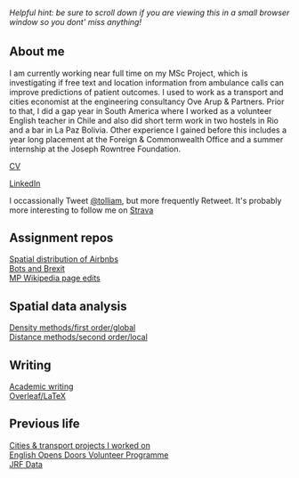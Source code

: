 ###### Helpful hint: be sure to scroll down if you are viewing this in a small browser window so you dont' miss anything!

## About me

I am currently working near full time on my MSc Project, which is investigating if free text and location information from ambulance calls can improve predictions of patient outcomes. I used to work as a transport and cities economist at the engineering consultancy Ove Arup & Partners. Prior to that, I did a gap year in South America where I worked as a volunteer English teacher in Chile and also did short term work in two hostels in Rio and a bar in La Paz Bolivia. Other experience I gained before this includes a year long placement at the Foreign & Commonwealth Office and a summer internship at the Joseph Rowntree Foundation.

[CV](https://github.com/tolliam/tolliam.github.io/blob/master/Liam%20Tollinton%2020190518x.pdf)

[LinkedIn](https://www.linkedin.com/in/liam-tollinton-17aaa932/)

I occassionally Tweet [@tolliam](https://twitter.com/tolliam), but more frequently Retweet.
It's probably more interesting to follow me on [Strava](https://www.strava.com/athletes/1072098)

## Assignment repos

[Spatial distribution of Airbnbs](https://github.com/Tolltott/Edinburgh-Airbnb)  
[Bots and Brexit](https://github.com/Tolltott/Bots-brexit)  
[MP Wikipedia page edits](https://github.com/Tolltott/MP-wiki-edits)

## Spatial data analysis

[Density methods/first order/global](density.md)  
[Distance methods/second order/local](distance.md)

## Writing

[Academic writing](academic-writing.md)  
[Overleaf/LaTeX](overleaf.md)  

## Previous life 
[Cities & transport projects I worked on](arup_projects.md)  
[English Opens Doors Volunteer Programme](http://centrodevoluntarios.cl/)  
[JRF Data](https://www.jrf.org.uk/data)
